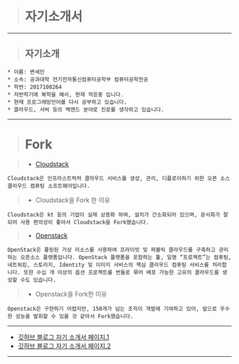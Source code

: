 ># 자기소개서
---
>## 자기소개
```
* 이름: 변세민
* 소속: 공과대학 전기전자통신컴퓨터공학부 컴퓨터공학전공
* 학번: 2017108264
* 저번학기에 복학을 해서, 현재 적응중 입니다.
* 현재 프로그래밍언어를 다시 공부하고 있습니다.
* 클라우드, 서버 등의 백엔드 분야로 진로를 생각하고 있습니다.
```
---
># Fork

>* [Cloudstack](https://github.com/Seminify/cloudstack.git)
```
Cloudstack은 인프라스트럭처 클라우드 서비스를 생성, 관리, 디플로이하기 위한 오픈 소스 클라우드 컴퓨팅 소프트웨어입니다.
```
>* Cloudstack을 Fork 한 이유
```
Cloudstack은 kt 등의 기업이 실제 상용화 하여, 설치가 간소화되어 있으며, 문서화가 잘 되어 사용 편의성이 좋아서 Cloudstack을 Fork했습니다. 
```
>* [Openstack](https://github.com/Seminify/openstack.git)
```
OpenStack은 풀링된 가상 리소스를 사용하여 프라이빗 및 퍼블릭 클라우드를 구축하고 관리하는 오픈소스 플랫폼입니다. OpenStack 플랫폼을 포함하는 툴, 일명 “프로젝트”는 컴퓨팅, 네트워킹, 스토리지, Identity 및 이미지 서비스의 핵심 클라우드 컴퓨팅 서비스를 처리합니다. 또한 수십 개 이상의 옵션 프로젝트를 번들로 묶어 배포 가능한 고유의 클라우드를 생성할 수도 있습니다.
```
>* Openstack을 Fork한 이유
```
Openstack은 구현하기 어렵지만, 150개가 넘는 조직이 개발에 기여하고 있어, 앞으로 우수한 성능을 발휘할 수 있을 것 같아서 Fork했습니다.
```
---
* [깃허브 블로그 자기 소개서 페이지.1](https://seminify.github.io/blog/2021/04/17/myprofile/)
* [깃허브 블로그 자기 소개서 페이지.2](https://seminify.github.io/test/2021/04/17/myprofile.html)
---